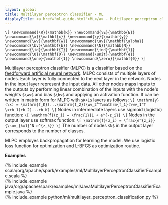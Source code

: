 ```yaml
---
layout: global
title: Multilayer perceptron classifier - ML
displayTitle: <a href="ml-guide.html">ML</a> - Multilayer perceptron classifier
---
```



`\[
\newcommand{\R}{\mathbb{R}}
\newcommand{\E}{\mathbb{E}}
\newcommand{\x}{\mathbf{x}}
\newcommand{\y}{\mathbf{y}}
\newcommand{\wv}{\mathbf{w}}
\newcommand{\av}{\mathbf{\alpha}}
\newcommand{\bv}{\mathbf{b}}
\newcommand{\N}{\mathbb{N}}
\newcommand{\id}{\mathbf{I}}
\newcommand{\ind}{\mathbf{1}}
\newcommand{\0}{\mathbf{0}}
\newcommand{\unit}{\mathbf{e}}
\newcommand{\one}{\mathbf{1}}
\newcommand{\zero}{\mathbf{0}}
\]`


Multilayer perceptron classifier (MLPC) is a classifier based on the [feedforward artificial neural network](https://en.wikipedia.org/wiki/Feedforward_neural_network). 
MLPC consists of multiple layers of nodes. 
Each layer is fully connected to the next layer in the network. Nodes in the input layer represent the input data. All other nodes maps inputs to the outputs 
by performing linear combination of the inputs with the node's weights `$\wv$` and bias `$\bv$` and applying an activation function. 
It can be written in matrix form for MLPC with `$K+1$` layers as follows:
`\[
\mathrm{y}(\x) = \mathrm{f_K}(...\mathrm{f_2}(\wv_2^T\mathrm{f_1}(\wv_1^T \x+b_1)+b_2)...+b_K)
\]`
Nodes in intermediate layers use sigmoid (logistic) function:
`\[
\mathrm{f}(z_i) = \frac{1}{1 + e^{-z_i}}
\]`
Nodes in the output layer use softmax function:
`\[
\mathrm{f}(z_i) = \frac{e^{z_i}}{\sum_{k=1}^N e^{z_k}}
\]`
The number of nodes `$N$` in the output layer corresponds to the number of classes. 

MLPC employes backpropagation for learning the model. We use logistic loss function for optimization and L-BFGS as optimization routine.

**Examples**

<div class="codetabs">

<div data-lang="scala" markdown="1">
{% include_example scala/org/apache/spark/examples/ml/MultilayerPerceptronClassifierExample.scala %}
</div>

<div data-lang="java" markdown="1">
{% include_example java/org/apache/spark/examples/ml/JavaMultilayerPerceptronClassifierExample.java %}
</div>

<div data-lang="python" markdown="1">
{% include_example python/ml/multilayer_perceptron_classification.py %}
</div>

</div>
